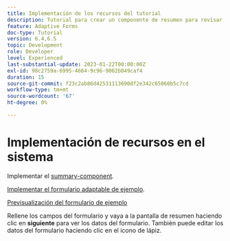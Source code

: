```yaml
---
title: Implementación de los recursos del tutorial
description: Tutorial para crear un componente de resumen para revisar los datos del formulario antes del envío.
feature: Adaptive Forms
doc-type: Tutorial
version: 6.4,6.5
topic: Development
role: Developer
level: Experienced
last-substantial-update: 2023-01-22T00:00:00Z
exl-id: 98c2759a-6995-4664-9c96-9062b049caf4
duration: 15
source-git-commit: f23c2ab86d42531113690df2e342c65060b5c7cd
workflow-type: tm+mt
source-wordcount: '67'
ht-degree: 0%

---
```


# Implementación de recursos en el sistema

Implementar el [summary-component](assets/summarize-component.zip).

[Implementar el formulario adaptable de ejemplo](assets/sample-adaptive-form.zip).

[Previsualización del formulario de ejemplo](http://localhost:4502/content/dam/formsanddocuments/testsummary/jcr:content?wcmmode=disabled)

Rellene los campos del formulario y vaya a la pantalla de resumen haciendo clic en **siguiente** para ver los datos del formulario. También puede editar los datos del formulario haciendo clic en el icono de lápiz.
